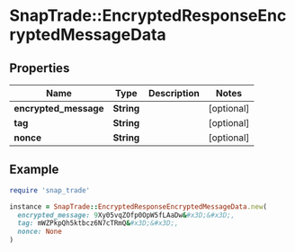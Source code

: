 # SnapTrade::EncryptedResponseEncryptedMessageData

## Properties

| Name | Type | Description | Notes |
| ---- | ---- | ----------- | ----- |
| **encrypted_message** | **String** |  | [optional] |
| **tag** | **String** |  | [optional] |
| **nonce** | **String** |  | [optional] |

## Example

```ruby
require 'snap_trade'

instance = SnapTrade::EncryptedResponseEncryptedMessageData.new(
  encrypted_message: 9Xy05vqZOfp0OpW5fLAaDw&#x3D;&#x3D;,
  tag: mWZPkpQh5ktbcz6N7cTRmQ&#x3D;&#x3D;,
  nonce: None
)
```

